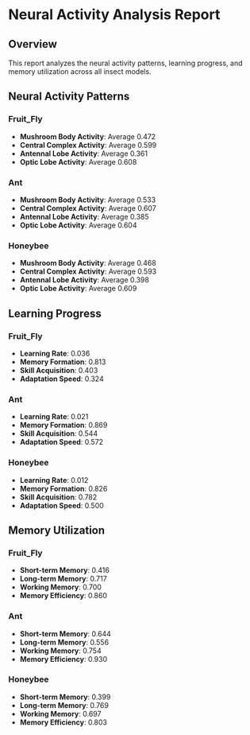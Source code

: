 # Neural Activity Analysis Report

## Overview
This report analyzes the neural activity patterns, learning progress, and memory utilization across all insect models.

## Neural Activity Patterns

### Fruit_Fly
- **Mushroom Body Activity**: Average 0.472
- **Central Complex Activity**: Average 0.599
- **Antennal Lobe Activity**: Average 0.361
- **Optic Lobe Activity**: Average 0.608

### Ant
- **Mushroom Body Activity**: Average 0.533
- **Central Complex Activity**: Average 0.607
- **Antennal Lobe Activity**: Average 0.385
- **Optic Lobe Activity**: Average 0.604

### Honeybee
- **Mushroom Body Activity**: Average 0.468
- **Central Complex Activity**: Average 0.593
- **Antennal Lobe Activity**: Average 0.398
- **Optic Lobe Activity**: Average 0.609

## Learning Progress

### Fruit_Fly
- **Learning Rate**: 0.036
- **Memory Formation**: 0.813
- **Skill Acquisition**: 0.403
- **Adaptation Speed**: 0.324

### Ant
- **Learning Rate**: 0.021
- **Memory Formation**: 0.869
- **Skill Acquisition**: 0.544
- **Adaptation Speed**: 0.572

### Honeybee
- **Learning Rate**: 0.012
- **Memory Formation**: 0.826
- **Skill Acquisition**: 0.782
- **Adaptation Speed**: 0.500

## Memory Utilization

### Fruit_Fly
- **Short-term Memory**: 0.416
- **Long-term Memory**: 0.717
- **Working Memory**: 0.700
- **Memory Efficiency**: 0.860

### Ant
- **Short-term Memory**: 0.644
- **Long-term Memory**: 0.556
- **Working Memory**: 0.754
- **Memory Efficiency**: 0.930

### Honeybee
- **Short-term Memory**: 0.399
- **Long-term Memory**: 0.769
- **Working Memory**: 0.697
- **Memory Efficiency**: 0.803

